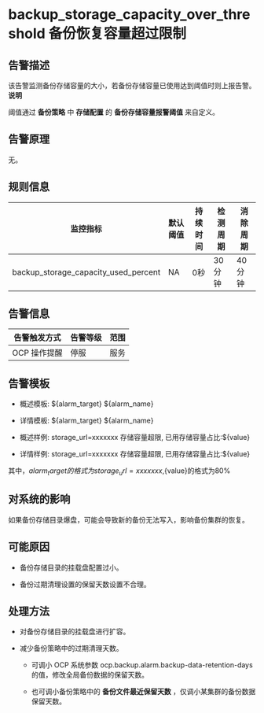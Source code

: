 backup_storage_capacity_over_threshold 备份恢复容量超过限制
======================================================================



**告警描述**
-----------------------------

该告警监测备份存储容量的大小，若备份存储容量已使用达到阈值时则上报告警。
**说明**



阈值通过 **备份策略** 中 **存储配置** 的 **备份存储容量报警阈值** 来自定义。

告警原理
-------------------------

无。

**规则信息**
-----------------------------



|                 监控指标                 | 默认阈值 | 持续时间 | 检测周期  | 消除周期  |
|--------------------------------------|------|------|-------|-------|
| backup_storage_capacity_used_percent | NA   | 0秒   | 30 分钟 | 40 分钟 |



**告警信息**
-----------------------------



|  告警触发方式  | 告警等级 | 范围 |
|----------|------|----|
| OCP 操作提醒 | 停服   | 服务 |



**告警模板**
-----------------------------

* 概述模板: ${alarm_target} ${alarm_name}



* 详情模板: ${alarm_target} ${alarm_name}



* 概述样例: storage_url=xxxxxxx 存储容量超限, 已用存储容量占比:${value}



* 详情样例: storage_url=xxxxxxx 存储容量超限, 已用存储容量占比:${value}






其中，${alarm_target} 的格式为 storage_url=xxxxxxx,${value}的格式为80%

**对系统的影响**
-------------------------------

如果备份存储目录爆盘，可能会导致新的备份无法写入，影响备份集群的恢复。

**可能原因**
-----------------------------

* 备份存储目录的挂载盘配置过小。



* 备份过期清理设置的保留天数设置不合理。






**处理方法**
-----------------------------

* 对备份存储目录的挂载盘进行扩容。



* 减少备份策略中的过期清理天数。

  * 可调小 OCP 系统参数 ocp.backup.alarm.backup-data-retention-days 的值，修改全局备份数据的保留天数。



  * 也可调小备份策略中的 **备份文件最近保留天数** ，仅调小某集群的备份数据保留天数。

